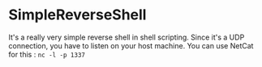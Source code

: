 # SimpleReverseShell
 It's a really very simple reverse shell in shell scripting. Since it's a UDP connection, you have to listen on your host machine.
 You can use NetCat for this : `nc -l -p 1337`
